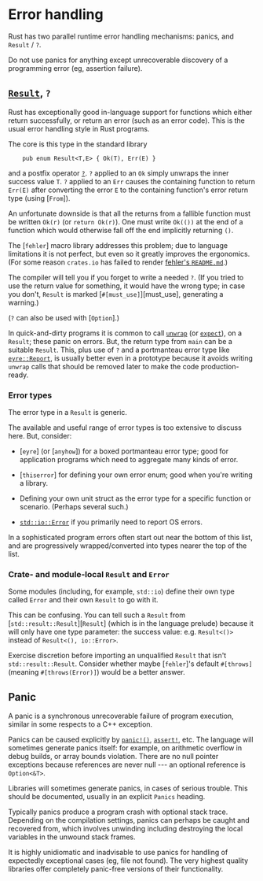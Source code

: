 Error handling
==============

[comment]: # ( Copyright 2021 Ian Jackson and contributors  )
[comment]: # ( SPDX-License-Identifier: MIT                 )
[comment]: # ( There is NO WARRANTY.                        )

Rust has two parallel runtime error handling mechanisms:
panics, and `Result` / `?`.

Do not use panics for anything except
unrecoverable discovery of a programming error
(eg, assertion failure).

[`Result`](https://doc.rust-lang.org/std/result/), `?`
-------------

Rust has exceptionally good in-language support for functions which
either return successfully,
or return an error (such as an error code).
This is the usual error handling style in Rust programs.

The core is this type in the standard library

```
    pub enum Result<T,E> { Ok(T), Err(E) }
```

and a postfix operator [`?`](https://doc.rust-lang.org/reference/expressions/operator-expr.html#the-question-mark-operator).
`?` applied to an `Ok` simply unwraps the inner success value `T`.
`?` applied to an `Err`
causes the containing function to return `Err(E)`
after converting the error `E`
to the containing function's error return type (using [`From`]).

An unfortunate downside is that all the returns
from a fallible function
must be written `Ok(r)` (or `return Ok(r)`).
One must write
`Ok(())` at the end of a function which would otherwise fall off the end
implicitly returning `()`.

The [`fehler`] macro library addresses this problem;
due to language limitations it is not perfect,
but even so it greatly improves the ergonomics.
(For some reason `crates.io` has failed to render
[fehler's `README.md`](https://github.com/withoutboats/fehler).)

The compiler will tell you if you forget to write a needed `?`.
(If you tried to use the return value for something,
it would have the wrong type;
in case you don't, `Result` is marked
[`#[must_use]`][must_use],
generating a warning.)

(`?` can also be used with [`Option`].)

In quick-and-dirty programs it is common to call
[`unwrap`](https://doc.rust-lang.org/nightly/std/result/enum.Result.html#method.unwrap)
(or [`expect`](https://doc.rust-lang.org/nightly/std/result/enum.Result.html#method.expect)), on a `Result`; these panic on errors.
But, the return type from `main` can be a suitable `Result`.
This,
plus use of `?` and a portmanteau error type like
[`eyre::Report`](https://docs.rs/eyre/latest/eyre/struct.Report.html),
is usually better even in a prototype because it avoids writing
`unwrap` calls that should be removed later
to make the code production-ready.


### Error types


The error type in a `Result` is generic.

The available and useful range of error types is
too extensive to discuss here.
But, consider:

 * [`eyre`] (or [`anyhow`])
   for a boxed portmanteau error type;
   good for application programs which need to
   aggregate many kinds of error.

 * [`thiserror`] for defining your own error enum;
   good when you're writing a library.

 * Defining your own unit struct as the error type
   for a specific function or scenario.  (Perhaps several such.)

 * [`std::io::Error`](https://doc.rust-lang.org/nightly/std/io/struct.Error.html) if you primarily need to report OS errors.

In a sophisticated program errors often start out
near the bottom of this list,
and are progressively wrapped/converted into types
nearer the top of the list.


### Crate- and module-local `Result` and `Error`

Some modules (including, for example, `std::io`)
define their own type called `Error`
and their own `Result` to go with it.

This can be confusing.
You can tell such a `Result`
from [`std::result::Result`][`Result`]
(which is in the language prelude)
because it will only have one type parameter: the success value:
e.g. `Result<()>` instead of `Result<(), io::Error>`.

Exercise discretion before importing an unqualified
`Result` that isn't `std::result::Result`.
Consider whether maybe [`fehler`]'s default `#[throws]`
(meaning `#[throws(Error)]`) would be a better answer.


Panic
-----

A panic is a synchronous unrecoverable failure of program execution,
similar in some respects to a C++ exception.

Panics can be caused explicitly by
[`panic!()`](https://doc.rust-lang.org/nightly/std/macro.panic.html),
[`assert!`](https://doc.rust-lang.org/nightly/std/macro.assert.html), etc.
The language will sometimes generate panics itself:
for example,
on arithmetic overflow in debug builds,
or array bounds violation.
There are no null pointer exceptions because
references are never null --- an optional reference is `Option<&T>`.

Libraries will sometimes generate panics,
in cases of serious trouble.
This should be documented, usually in an explicit `Panics` heading.

Typically panics produce a program crash with optional stack trace.
Depending on the compilation settings, panics can perhaps be caught
and recovered from,
which involves unwinding
including destroying the local variables in the unwound stack frames.

It is highly unidiomatic and inadvisable to use panics for
handling of expectedly exceptional cases
(eg, file not found).
The very highest quality libraries offer completely panic-free
versions of their functionality.
